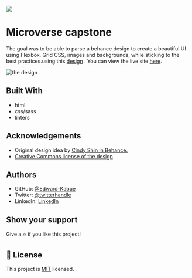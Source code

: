 ![](https://img.shields.io/badge/Microverse-blueviolet)

# Microverse capstone

The goal was to be able to parse a behance design to create a beautiful UI using Flexbox, Grid CSS, images and backgrounds, while sticking to the best practices.using this [design](https://www.behance.net/gallery/29845175/CC-Global-Summit-2015) . You can view the live site [here](https://capstone-xi.vercel.app/).

![the design](./images/Header-section.png)


## Built With

- html
- css/sass
- linters

## Acknowledgements
- Original design idea by [Cindy Shin in Behance.](https://www.behance.net/adagio07)
- [Creative Commons license of the design](https://creativecommons.org/licenses/by-nc/4.0/)
## Authors


- GitHub: [@Edward-Kabue](https://github.com/Edward-Kabue)
- Twitter: [@twitterhandle](https://twitter.com/twitterhandle)
- LinkedIn: [LinkedIn](https://linkedin.com/in/linkedinhandle)

## Show your support

Give a ⭐️ if you like this project!

## 📝 License

This project is [MIT](./MIT.md) licensed.

